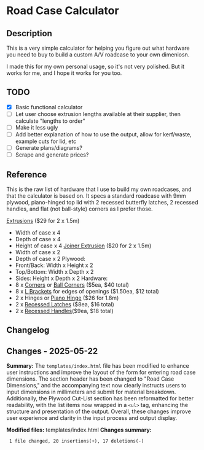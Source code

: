 # Road Case Calculator

## Description

This is a very simple calculator for helping you figure out what hardware you need to buy to build a custom A/V roadcase to your own dimeniosn.

I made this for my own personal usage, so it's not very polished. But it works for me, and I hope it works for you too.

## TODO

- [x] Basic functional calculator
- [ ] Let user choose extrusion lengths available at their supplier, then calculate "lengths to order"
- [ ] Make it less ugly
- [ ] Add better explanation of how to use the output, allow for kerf/waste, example cuts for lid, etc
- [ ] Generate plans/diagrams?
- [ ] Scrape and generate prices?

## Reference

This is the raw list of hardware that I use to build my own roadcases, and that the calculator is based on. It specs a standard roadcase with 9mm plywood, piano-hinged top lid with 2 recessed butterfly latches, 2 recessed handles, and flat (not ball-style) corners as I prefer those.

[Extrusions](https://www.titanav.co/collections/road-case-hardware/products/titan-av-road-case-angle-joiner-extrusion-30mm) ($29 for 2 x 1.5m)
- Width of case x 4
- Depth of case x 4
- Height of case x 4
[Joiner Extrusion](https://www.titanav.co/collections/road-case-hardware/products/titan-av-road-case-hybrid-joiner-aluminium-extrusion-9mm) ($20 for 2 x 1.5m)
- Width of case x 2
- Depth of case x 2
Plywood:
- Front/Back: Width x Height x 2
- Top/Bottom: Width x Depth x 2
- Sides: Height x Depth x 2
Hardware:
- 8 x [Corners](https://www.titanav.co/collections/road-case-hardware/products/titan-av-road-case-flat-corner-chrome) or [Ball Corners](https://www.titanav.co/collections/road-case-hardware/products/titan-av-road-case-ball-corner-chrome) ($5ea, $40 total)
- 8 x [L Brackets](https://www.titanav.co/collections/road-case-hardware/products/titan-av-l-brace-plate-30mm-cut-corners-chrome) for edges of openings ($1.50ea, $12 total)
- 2 x Hinges or [Piano Hinge](https://www.titanav.co/collections/road-case-hardware/products/titan-av-punched-piano-hinge-road-case-1-8m) ($26 for 1.8m)
- 2 x [Recessed Latches](https://www.titanav.co/collections/road-case-hardware/products/titan-av-road-case-butterfly-latch-catch-recessed-medium) ($8ea, $16 total)
- 2 x [Recessed Handles](https://www.titanav.co/collections/road-case-hardware/products/titan-av-recessed-spring-loaded-handle-chrome)($9ea, $18 total)

## Changelog

## Changes - 2025-05-22

**Summary:**
The `templates/index.html` file has been modified to enhance user instructions and improve the layout of the form for entering road case dimensions. The section header has been changed to "Road Case Dimensions," and the accompanying text now clearly instructs users to input dimensions in millimeters and submit for material breakdown. Additionally, the Plywood Cut-List section has been reformatted for better readability, with the list items now wrapped in a `<ul>` tag, enhancing the structure and presentation of the output. Overall, these changes improve user experience and clarity in the input process and output display.

**Modified files:** templates/index.html
**Changes summary:**
```
 1 file changed, 20 insertions(+), 17 deletions(-)
```

